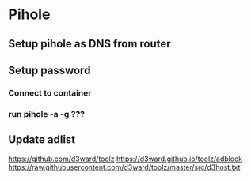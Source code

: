 # Pihole

## Setup pihole as DNS from router


## Setup password
### Connect to container
### run pihole -a -g ???

## Update adlist 
https://github.com/d3ward/toolz
https://d3ward.github.io/toolz/adblock
https://raw.githubusercontent.com/d3ward/toolz/master/src/d3host.txt

